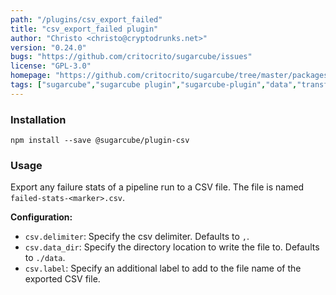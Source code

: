 ```yaml
---
path: "/plugins/csv_export_failed"
title: "csv_export_failed plugin"
author: "Christo <christo@cryptodrunks.net>"
version: "0.24.0"
bugs: "https://github.com/critocrito/sugarcube/issues"
license: "GPL-3.0"
homepage: "https://github.com/critocrito/sugarcube/tree/master/packages/plugin-csv#readme"
tags: ["sugarcube","sugarcube plugin","sugarcube-plugin","data","transformation","csv"]
---
```


### Installation
    npm install --save @sugarcube/plugin-csv


### Usage
Export any failure stats of a pipeline run to a CSV file. The file is named `failed-stats-<marker>.csv`.

**Configuration:**

-   `csv.delimiter`: Specify the csv delimiter. Defaults to `,`.
-   `csv.data_dir`: Specify the directory location to write the file to. Defaults to `./data`.
-   `csv.label`: Specify an additional label to add to the file name of the exported CSV file.
